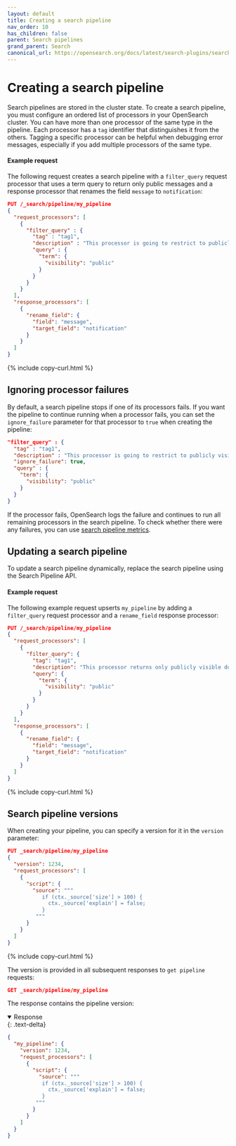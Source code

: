 ```yaml
---
layout: default
title: Creating a search pipeline
nav_order: 10
has_children: false
parent: Search pipelines
grand_parent: Search
canonical_url: https://opensearch.org/docs/latest/search-plugins/search-pipelines/creating-search-pipeline/
---
```


# Creating a search pipeline

Search pipelines are stored in the cluster state. To create a search pipeline, you must configure an ordered list of processors in your OpenSearch cluster. You can have more than one processor of the same type in the pipeline. Each processor has a `tag` identifier that distinguishes it from the others. Tagging a specific processor can be helpful when debugging error messages, especially if you add multiple processors of the same type.

#### Example request

The following request creates a search pipeline with a `filter_query` request processor that uses a term query to return only public messages and a response processor that renames the field `message` to `notification`:

```json
PUT /_search/pipeline/my_pipeline 
{
  "request_processors": [
    {
      "filter_query" : {
        "tag" : "tag1",
        "description" : "This processor is going to restrict to publicly visible documents",
        "query" : {
          "term": {
            "visibility": "public"
          }
        }
      }
    }
  ],
  "response_processors": [
    {
      "rename_field": {
        "field": "message",
        "target_field": "notification"
      }
    }
  ]
}
```
{% include copy-curl.html %}

## Ignoring processor failures

By default, a search pipeline stops if one of its processors fails. If you want the pipeline to continue running when a processor fails, you can set the `ignore_failure` parameter for that processor to `true` when creating the pipeline:

```json
"filter_query" : {
  "tag" : "tag1",
  "description" : "This processor is going to restrict to publicly visible documents",
  "ignore_failure": true,
  "query" : {
    "term": {
      "visibility": "public"
    }
  }
}
```

If the processor fails, OpenSearch logs the failure and continues to run all remaining processors in the search pipeline. To check whether there were any failures, you can use [search pipeline metrics]({{site.url}}{{site.baseurl}}/search-plugins/search-pipelines/search-pipeline-metrics/). 

## Updating a search pipeline

To update a search pipeline dynamically, replace the search pipeline using the Search Pipeline API. 

#### Example request

The following example request upserts `my_pipeline` by adding a `filter_query` request processor and a `rename_field` response processor:

```json
PUT /_search/pipeline/my_pipeline
{
  "request_processors": [
    {
      "filter_query": {
        "tag": "tag1",
        "description": "This processor returns only publicly visible documents",
        "query": {
          "term": {
            "visibility": "public"
          }
        }
      }
    }
  ],
  "response_processors": [
    {
      "rename_field": {
        "field": "message",
        "target_field": "notification"
      }
    }
  ]
}
```
{% include copy-curl.html %}

## Search pipeline versions

When creating your pipeline, you can specify a version for it in the `version` parameter:

```json
PUT _search/pipeline/my_pipeline
{
  "version": 1234,
  "request_processors": [
    {
      "script": {
        "source": """
           if (ctx._source['size'] > 100) {
             ctx._source['explain'] = false;
           }
         """
      }
    }
  ]
}
```
{% include copy-curl.html %}

The version is provided in all subsequent responses to `get pipeline` requests:

```json
GET _search/pipeline/my_pipeline
```

The response contains the pipeline version:

<details open markdown="block">
  <summary>
    Response
  </summary>
  {: .text-delta}

```json
{
  "my_pipeline": {
    "version": 1234,
    "request_processors": [
      {
        "script": {
          "source": """
           if (ctx._source['size'] > 100) {
             ctx._source['explain'] = false;
           }
         """
        }
      }
    ]
  }
}
```
</details>
